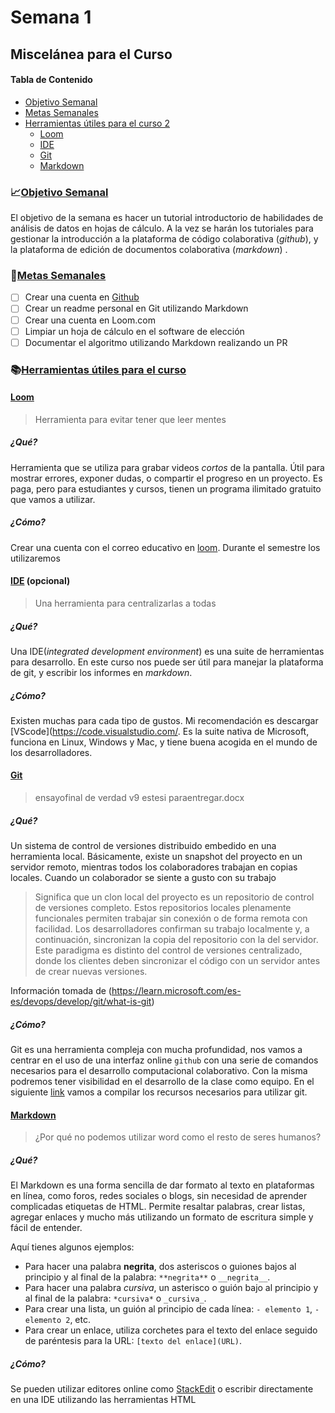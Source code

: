 # Semana 1

## Miscelánea para el Curso


#### Tabla de Contenido
- [Objetivo Semanal](#sección-1)
- [Metas Semanales](#sección-2)
- [Herramientas útiles para el curso 2](#sección-3)
	- [Loom](#sección-21)
	- [IDE](#sección-22)
	- [Git](#sección-23)
	- [Markdown](#sección-24)
	
### 📈[Objetivo Semanal](#sección-1)


El objetivo de la semana es hacer un tutorial introductorio de habilidades de análisis de datos en hojas de cálculo. A la vez se harán los tutoriales para gestionar la introducción a la plataforma de código colaborativa (_github_), y la plataforma de edición de documentos colaborativa (_markdown_) .

### 📗[Metas Semanales](#sección-2)
 - [ ] Crear una cuenta en [Github](github.com)
 - [ ] Crear un readme personal en Git utilizando Markdown
 - [ ] Crear una cuenta en Loom.com
 - [ ] Limpiar un hoja de cálculo en el software de elección
 - [ ] Documentar el algoritmo utilizando Markdown realizando un PR

### 📚[Herramientas útiles para el curso]((#sección-3))
#### [Loom](#sección-21)
> Herramienta para evitar tener que leer mentes
##### ¿Qué?
Herramienta que se utiliza para grabar videos _cortos_ de la pantalla. Útil para mostrar errores, exponer dudas, o compartir el progreso en un proyecto. Es paga, pero para estudiantes y cursos, tienen un programa ilimitado gratuito que vamos a utilizar.
##### ¿Cómo?
Crear una cuenta con el correo educativo en [loom](loom.com). Durante el semestre los utilizaremos
#### [IDE](#sección-22)   (opcional)
> Una herramienta para centralizarlas a todas
##### ¿Qué?
Una IDE(_integrated development environment_) es una suite de herramientas para desarrollo. En este curso nos puede ser útil para manejar la plataforma de git, y escribir los informes en _markdown_.
##### ¿Cómo?
Existen muchas para cada tipo de gustos. Mi recomendación es descargar [VScode](https://code.visualstudio.com/. Es la suite nativa de Microsoft, funciona en Linux, Windows y Mac, y tiene buena acogida en el mundo de los desarrolladores.
#### [Git](#sección-23)
> ensayofinal de verdad v9 estesi paraentregar.docx
##### ¿Qué?
Un sistema de control de versiones distribuido embedido en una herramienta local. Básicamente, existe un snapshot del proyecto en un servidor remoto, mientras todos los colaboradores trabajan en copias locales. Cuando un colaborador se siente a gusto con su trabajo

> Significa que un clon local del proyecto es un repositorio de control de versiones completo. Estos repositorios locales plenamente funcionales permiten trabajar sin conexión o de forma remota con facilidad. Los desarrolladores confirman su trabajo localmente y, a continuación, sincronizan la copia del repositorio con la del servidor. Este paradigma es distinto del control de versiones centralizado, donde los clientes deben sincronizar el código con un servidor antes de crear nuevas versiones.
> 
Información tomada de (https://learn.microsoft.com/es-es/devops/develop/git/what-is-git)
##### ¿Cómo?
Git es una herramienta compleja con mucha profundidad, nos vamos a centrar en el uso de una interfaz online `github` con una serie de comandos necesarios para el desarrollo computacional colaborativo. Con la misma podremos tener visibilidad en el desarrollo de la clase como equipo. En el siguiente [link](https://github.com/carlose-cortesg/ANTR-2029-ANTRCOMP/blob/0ab4336b74b2480e614b8e20f14d9688592feca8/Utils/GuiadeGit1.md) vamos a compilar los recursos necesarios para utilizar git.

#### [Markdown](#sección-24)
> ¿Por qué no podemos utilizar word como el resto de seres humanos?
##### ¿Qué?
El Markdown es una forma sencilla de dar formato al texto en plataformas en línea, como foros, redes sociales o blogs, sin necesidad de aprender complicadas etiquetas de HTML. Permite resaltar palabras, crear listas, agregar enlaces y mucho más utilizando un formato de escritura simple y fácil de entender.

Aquí tienes algunos ejemplos:

-   Para hacer una palabra **negrita**,  dos asteriscos o guiones bajos al principio y al final de la palabra: `**negrita**` o `__negrita__`.
-   Para hacer una palabra _cursiva_, un asterisco o guión bajo al principio y al final de la palabra: `*cursiva*` o `_cursiva_`.
-   Para crear una lista, un guión al principio de cada línea: `- elemento 1`, `- elemento 2`, etc.
-   Para crear un enlace, utiliza corchetes para el texto del enlace seguido de paréntesis para la URL: `[texto del enlace](URL)`.

##### ¿Cómo?

Se pueden utilizar editores online como [StackEdit](https://stackedit.io/) o escribir directamente en una IDE utilizando las herramientas HTML


